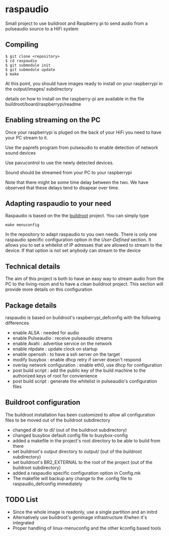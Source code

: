 raspaudio
============

Small project to use buildroot and Raspberry pi to send audio from a pulseaudio source to a HiFi system


Compiling
---------

	$ git clone <repository>
	$ cd raspaudio
	$ git submodule init
	$ git submodule update
	$ make

At this point, you should have images ready to install on your raspberrypi in the output/images/ subdirectory

details on how to install on the raspberry-pi are available in the file buildroot/board/raspberrypi/readme


Enabling streaming on the PC
----------------------------

Once your raspberrypi is pluged on the back of your HiFi you need to have your PC stream to it.

Use the paprefs program from pulseaudio to enable detection of network sound devices

Use pavucontrol to use the newly detected devices.

Sound should be streamed from your PC to your raspberrypi

Note that there might be some time delay between the two. We have observed that these delays tend to disapear over time.


Adapting raspaudio to your need
-------------------------------

Raspaudio is based on the the [buildroot](http://buildroot.org) project. You can simply type

	make menuconfig

In the repository to adapt raspaudio to you own needs. There is only one raspaudio specific configuration option
in the *User-Defined* section. It allows you to set a whitelist of IP adresses that are allowed to stream to the
device. If that option is not set anybody can stream to the device

Technical details
-----------------

The aim of this project is both to have an easy way to stream audio from the PC to the living-room and 
to have a clean buildroot project. This section will provide more details on this configuration


Package details
---------------

raspaudio is based on buildroot's raspberrypi_defconfig with the following differences

* enable ALSA : needed for audio
* enable Pulseaudio : receive pulseaudio streams
* enable Avahi : advertise service on the network
* enable ntpdate : update clock on startup
* enable openssh : to have a ssh server on the target
* modify busybox : enable dhcp retry if server doesn't respond
* overlay network configuration : enable eth0, use dhcp for configuration
* post build script : add the public key of the build machine to the authorized keys of root for convienience
* post build script : generate the whitelist in pulseaudio's configuration files


Buildroot configuration
-----------------------

The buildroot installation has been customized to allow all configuration files to be moved out of the buildroot subdirectory 

* changed dl dir to dl/ (out of the buildroot subdirectory)
* changed busybox default config file to busybox-config
* added a makefile in the project's root directory to be able to build from there
* set buildroot's output directory to output/ (out of the buildroot subdirectory)
* set buildroot's BR2_EXTERNAL to the root of the project (out of the buildroot subdirectory)
* added a raspaudio specific configuration option in Config.mk
* The makefile will backup any change to the .config file to raspaudio_defconfig immediately

TODO List
---------

* Since the whole image is readonly, use a single partition and an initrd
* Alternatively use buildroot's genimage infrastructure if/when it's integrated
* Proper handling of linux-menuconfig and the other kconfig based tools


